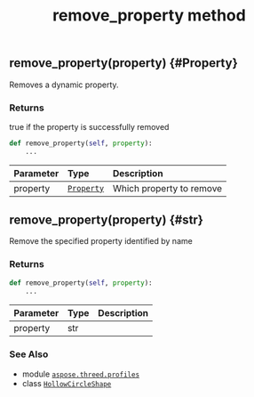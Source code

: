 ﻿---
title: remove_property method
second_title: Aspose.3D for Python via .NET API References
description: 
type: docs
weight: 70
url: /python-net/aspose.threed.profiles/hollowcircleshape/remove_property/
is_root: false
---

## remove_property(property) {#Property}

Removes a dynamic property.


### Returns 


true if the property is successfully removed


```python
def remove_property(self, property):
    ...
```


| Parameter | Type | Description |
| :- | :- | :- |
| property | [`Property`](/3d/python-net/aspose.threed/property) | Which property to remove |


## remove_property(property) {#str}

Remove the specified property identified by name


### Returns 





```python
def remove_property(self, property):
    ...
```


| Parameter | Type | Description |
| :- | :- | :- |
| property | str |  |



### See Also
* module [`aspose.threed.profiles`](../../)
* class [`HollowCircleShape`](/3d/python-net/aspose.threed.profiles/hollowcircleshape)
